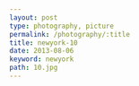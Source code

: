 ```yaml
---
layout: post
type: photography, picture
permalink: /photography/:title
title: newyork-10
date: 2013-08-06
keyword: newyork
path: 10.jpg
---
```



